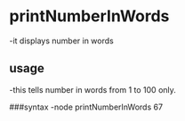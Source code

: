 # printNumberInWords
-it displays number in words

## usage 
-this tells number in words from 1 to 100 only.

###syntax
-node printNumberInWords 67
